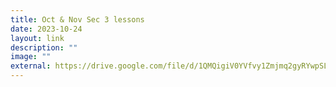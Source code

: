 ```yaml
---
title: Oct & Nov Sec 3 lessons
date: 2023-10-24
layout: link
description: ""
image: ""
external: https://drive.google.com/file/d/1QMQigiV0YVfvy1Zmjmq2gyRYwpSLx9xB/view?usp=sharing
---
```

